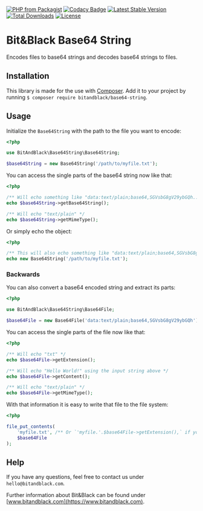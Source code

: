 [![PHP from Packagist](https://img.shields.io/packagist/php-v/bitandblack/base64-string)](http://www.php.net)
[![Codacy Badge](https://app.codacy.com/project/badge/Grade/9424a974c1b6464e8dc40bf5dbe5e7a3)](https://www.codacy.com/bb/wirbelwild/base64-string/dashboard?utm_source=tobiaskoengeter@bitbucket.org&amp;utm_medium=referral&amp;utm_content=wirbelwild/base64-string&amp;utm_campaign=Badge_Grade)
[![Latest Stable Version](https://poser.pugx.org/bitandblack/base64-string/v/stable)](https://packagist.org/packages/bitandblack/base64-string)
[![Total Downloads](https://poser.pugx.org/bitandblack/base64-string/downloads)](https://packagist.org/packages/bitandblack/base64-string)
[![License](https://poser.pugx.org/bitandblack/base64-string/license)](https://packagist.org/packages/bitandblack/base64-string)

# Bit&Black Base64 String

Encodes files to base64 strings and decodes base64 strings to files.

## Installation

This library is made for the use with [Composer](https://packagist.org/packages/bitandblack/base64-string). Add it to your project by running `$ composer require bitandblack/base64-string`.

## Usage

Initialize the `Base64String` with the path to the file you want to encode:

````php
<?php

use BitAndBlack\Base64String\Base64String;

$base64String = new Base64String('/path/to/myfile.txt');
````

You can access the single parts of the base64 string now like that:

````php
<?php

/** Will echo something like "data:text/plain;base64,SGVsbG8gV29ybGQh..." */
echo $base64String->getBase64String();

/** Will echo "text/plain" */
echo $base64String->getMimeType();
````

Or simply echo the object:

````php
<?php

/** This will also echo something like "data:text/plain;base64,SGVsbG8gV29ybGQh..." */
echo new Base64String('/path/to/myfile.txt');
````

### Backwards

You can also convert a base64 encoded string and extract its parts:

````php
<?php

use BitAndBlack\Base64String\Base64File;

$base64File = new Base64File('data:text/plain;base64,SGVsbG8gV29ybGQh');
````

You can access the single parts of the file now like that:

````php
<?php

/** Will echo "txt" */
echo $base64File->getExtension();

/** Will echo "Hello World!" using the input string above */
echo $base64File->getContent();

/** Will echo "text/plain" */
echo $base64File->getMimeType();
````

With that information it is easy to write that file to the file system:

````php
<?php

file_put_contents(
    'myfile.txt', /** Or `'myfile.'.$base64File->getExtension(),` if you prefer. */
    $base64File
);
````

## Help

If you have any questions, feel free to contact us under `hello@bitandblack.com`.

Further information about Bit&Black can be found under [www.bitandblack.com](https://www.bitandblack.com).
